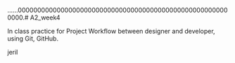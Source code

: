 ......0000000000000000000000000000000000000000000000000000000000.# A2_week4

In class practice for Project Workflow between designer and developer, using Git, GitHub.

jeril
